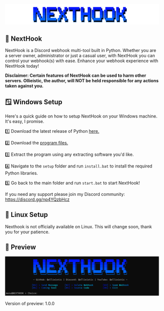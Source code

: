 ![Banner](assets/banner.png)

## 🤖 NextHook
NextHook is a Discord webhook multi-tool built in Python. Whether you are a server owner, administrator or just a casual user, with NextHook you can control your webhook(s) with ease. Enhance your webhook experience with NextHook today!

**Disclaimer: Certain features of NextHook can be used to harm other servers. Ollieistic, the author, will NOT be held responsible for any actions taken against you.**

## 🪟 Windows Setup
Here's a quick guide on how to setup NextHook on your Windows machine. It's easy, I promise.

1️⃣ Download the latest release of Python [here.](https://python.org/downloads)

2️⃣ Download the [program files.](https://github.com/ollieistic/NextHook/releases/latest)

3️⃣ Extract the program using any extracting software you'd like.

4️⃣ Navigate to the `setup` folder and run `install.bat` to install the required Python libraries.

5️⃣ Go back to the main folder and run `start.bat` to start NextHook!

If you need any support please join my Discord community: https://discord.gg/np4YQzbHcz

## 🐧 Linux Setup
Nexthook is not officially available on Linux. This will change soon, thank you for your patience.

## 📸 Preview
![NextHook Preview](assets/menu.png)

Version of preview: 1.0.0
